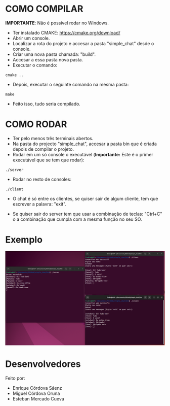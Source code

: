 # COMO COMPILAR

**IMPORTANTE**: Não é possível rodar no Windows.
- Ter instalado CMAKE: https://cmake.org/download/
- Abrir um console.
- Localizar a rota do projeto e accesar a pasta "simple_chat" desde o console.
- Criar uma nova pasta chamada: "build".
- Accesar a essa pasta nova pasta.
- Executar o comando:
```
cmake ..
```
- Depois, executar o seguinte comando na mesma pasta:
```
make
```
- Feito isso, tudo seria compilado.

# COMO RODAR

- Ter pelo menos três terminais abertos.
- Na pasta do projecto "simple_chat", accesar a pasta bin que é criada depois de compilar o projeto.
- Rodar em um só console o executável (**Importante:** Este é o primer executável que se tem que rodar):
```
./server
```
- Rodar no resto de consoles:
```
./client
```
- O chat é só entre os clientes, se quiser sair de algum cliente, tem que escrever a palavra: "exit".

- Se quiser sair do server tem que usar a combinação de teclas: "Ctrl+C" o a combinação que cumpla com a mesma função no seu SO.

# Exemplo

![](image.png)

# Desenvolvedores

Feito por:

- Enrique Córdova Sáenz
- Miguel Córdova Oruna
- Esteban Mercado Cueva